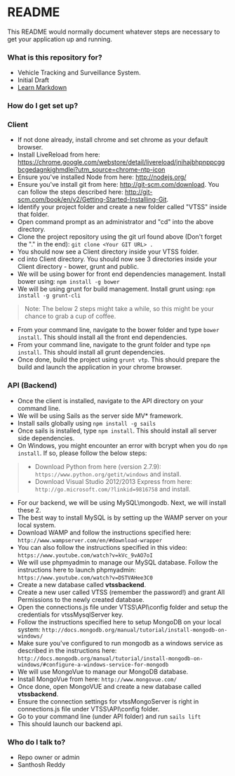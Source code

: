 # README #

This README would normally document whatever steps are necessary to get your application up and running.

### What is this repository for? ###

* Vehicle Tracking and Surveillance System.
* Initial Draft
* [Learn Markdown](https://bitbucket.org/tutorials/markdowndemo)

### How do I get set up? ###

### Client ###

* If not done already, install chrome and set chrome as your default browser.
* Install LiveReload from here: https://chrome.google.com/webstore/detail/livereload/jnihajbhpnppcggbcgedagnkighmdlei?utm_source=chrome-ntp-icon
* Ensure you've installed Node from here: http://nodejs.org/
* Ensure you've install git from here: http://git-scm.com/download. You can follow the steps described here: http://git-scm.com/book/en/v2/Getting-Started-Installing-Git.
* Identify your project folder and create a new folder called "VTSS" inside that folder.
* Open command prompt as an administrator and "cd" into the above directory.
* Clone the project repository using the git url found above (Don't forget the "." in the end): 
`git clone <Your GIT URL> .`
* You should now see a Client directory inside your VTSS folder.
* cd into Client directory. You should now see 3 directories inside your Client directory - bower, grunt and public.
* We will be using bower for front end dependencies management. Install bower using:
`npm install -g bower`
* We will be using grunt for build management. Install grunt using:
`npm install -g grunt-cli`
> Note: The below 2 steps might take a while, so this might be your chance to grab a cup of coffee.
* From your command line, navigate to the bower folder and type `bower install`. This should install all the front end dependencies.
* From your command line, navigate to the grunt folder and type `npm install`. This should install all grunt dependencies.
* Once done, build the project using `grunt vtp`. This should prepare the build and launch the application in your chrome browser.

### API (Backend) ###
* Once the client is installed, navigate to the API directory on your command line.
* We will be using Sails as the server side MV* framework.
* Install sails globally using `npm install -g sails`
* Once sails is installed, type `npm install`. This should install all server side dependencies.
* On Windows, you might encounter an error with bcrypt when you do `npm install`. If so, please follow the below steps:
> * Download Python from here (version 2.7.9): `https://www.python.org/getit/windows` and install.
> * Download Visual Studio 2012/2013 Express from here: `http://go.microsoft.com/?linkid=9816758` and install.
* For our backend, we will be using MySQL\mongodb. Next, we will install these 2.
* The best way to install MySQL is by setting up the WAMP server on your local system. 
* Download WAMP and follow the instructions specified here: `http://www.wampserver.com/en/#download-wrapper`
* You can also follow the instructions specified in this video: `https://www.youtube.com/watch?v=kVc_9vAO7oI`
* We will use phpmyadmin to manage our MySQL database. Follow the instructions here to launch phpmyadmin: `https://www.youtube.com/watch?v=DSTVAHee3C0`
* Create a new database called **vtssbackend**.
* Create a new user called VTSS (remember the password!) and grant All Permissions to the newly created database.
* Open the connections.js file under VTSS\API\config folder and setup the credentials for vtssMysqlServer key.
* Follow the instructions specified here to setup MongoDB on your local system: `http://docs.mongodb.org/manual/tutorial/install-mongodb-on-windows/`
* Make sure you've configured to run mongodb as a windows service as described in the instructions here: `http://docs.mongodb.org/manual/tutorial/install-mongodb-on-windows/#configure-a-windows-service-for-mongodb`
* We will use MongoVue to manage our MongoDB database. 
* Install MongoVue from here: `http://www.mongovue.com/`
* Once done, open MongoVUE and create a new database called **vtssbackend**.
* Ensure the connection settings for vtssMongoServer is right in connections.js file under VTSS\API\config folder.
* Go to your command line (under API folder) and run `sails lift`
* This should launch our backend api.

### Who do I talk to? ###

* Repo owner or admin
* Santhosh Reddy